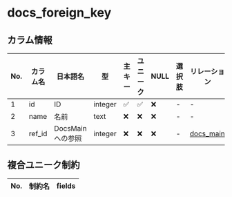 # docs_foreign_key

## カラム情報

| No. | カラム名 | 日本語名 | 型 | 主キー | ユニーク | NULL | 選択肢 | リレーション | on_delete |
|---|---|---|---|---|---|---|---|---|---|
| 1 | id | ID | integer | ✅ | ✅ | ❌ | - | - | - |
| 2 | name | 名前 | text | ❌ | ❌ | ❌ | - | - | - |
| 3 | ref_id | DocsMainへの参照 | integer | ❌ | ❌ | ❌ | - | [docs_main](./docs_main.md) | CASCADE |
## 複合ユニーク制約

| No. | 制約名 | fields |
|---|---|---|
